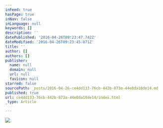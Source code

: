 ```yaml
---
inFeed: true
hasPage: true
inNav: false
inLanguage: null
keywords: []
description: ''
datePublished: '2016-04-26T09:23:47.742Z'
dateModified: '2016-04-26T09:23:45.071Z'
title: ''
author: []
authors: []
publisher:
  name: null
  domain: null
  url: null
  favicon: null
starred: false
sourcePath: _posts/2016-04-26-ce4dd133-76cb-442b-873a-44e8da18de14.md
published: true
url: ce4dd133-76cb-442b-873a-44e8da18de14/index.html
_type: Article

---
```

![](https://the-grid-user-content.s3-us-west-2.amazonaws.com/4e5a727c-a567-4130-b1c5-42f312f23663.jpg)